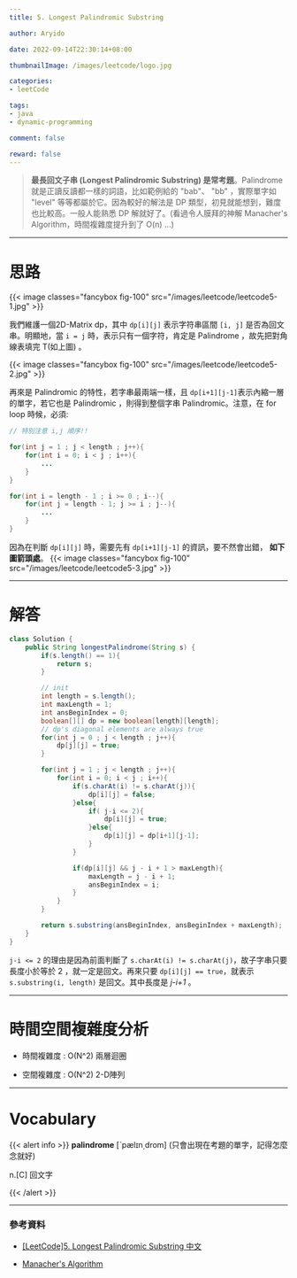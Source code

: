 ```yaml
---
title: 5. Longest Palindromic Substring

author: Aryido

date: 2022-09-14T22:30:14+08:00

thumbnailImage: /images/leetcode/logo.jpg

categories:
- leetCode

tags:
- java
- dynamic-programming

comment: false

reward: false
---
```

<!--BODY-->
> **最長回文子串 (Longest Palindromic Substring) 是常考題**。Palindrome 就是正讀反讀都一樣的詞語，比如範例給的 "bab"、 "bb" ，實際單字如 "level" 等等都屬於它。因為較好的解法是 DP 類型，初見就能想到，難度也比較高。一般人能熟悉 DP 解就好了。(看過令人膜拜的神解 Manacher's Algorithm，時間複雜度提升到了 O(n) ...)

<!--more-->

---

# 思路
{{< image classes="fancybox fig-100" src="/images/leetcode/leetcode5-1.jpg" >}}

我們維護一個2D-Matrix dp，其中 ```dp[i][j]``` 表示字符串區間 ```[i, j]``` 是否為回文串。明顯地，當 ```i = j``` 時，表示只有一個字符，肯定是 Palindrome ，故先把對角線表填完 T(如上圖) 。

{{< image classes="fancybox fig-100" src="/images/leetcode/leetcode5-2.jpg" >}}

再來是 Palindromic 的特性，若字串最兩端一樣，且 ```dp[i+1][j-1]```表示內縮一層的單字，若它也是 Palindromic ，則得到整個字串 Palindromic。注意，在 for loop 時候，必須:
```java
// 特別注意 i,j 順序!!

for(int j = 1 ; j < length ; j++){
    for(int i = 0; i < j ; i++){
        ...
    }
}

for(int i = length - 1 ; i >= 0 ; i--){
    for(int j = length - 1; j >= i ; j--){
        ...
    }
}

```
因為在判斷 ```dp[i][j]``` 時，需要先有 ```dp[i+1][j-1]``` 的資訊，要不然會出錯，
**如下圖箭頭處**。
{{< image classes="fancybox fig-100" src="/images/leetcode/leetcode5-3.jpg" >}}

---

# 解答
```java
class Solution {
    public String longestPalindrome(String s) {
        if(s.length() == 1){
            return s;
        }

        // init
        int length = s.length();
        int maxLength = 1;
        int ansBeginIndex = 0;
        boolean[][] dp = new boolean[length][length];
        // dp's diagonal elements are always true
        for(int j = 0 ; j < length ; j++){
            dp[j][j] = true;
        }

        for(int j = 1 ; j < length ; j++){
            for(int i = 0; i < j ; i++){
                if(s.charAt(i) != s.charAt(j)){
                    dp[i][j] = false;
                }else{
                    if( j-i <= 2){
                        dp[i][j] = true;
                    }else{
                        dp[i][j] = dp[i+1][j-1];
                    }
                }

                if(dp[i][j] && j - i + 1 > maxLength){
                    maxLength = j - i + 1;
                    ansBeginIndex = i;
                }
            }
        }

        return s.substring(ansBeginIndex, ansBeginIndex + maxLength);
    }
}
```
```j-i <= 2``` 的理由是因為前面判斷了 ```s.charAt(i) != s.charAt(j)```，故子字串只要長度小於等於 2 ，就一定是回文。再來只要 ```dp[i][j] == true```，就表示 ```s.substring(i, length)``` 是回文。其中長度是 *j-i+1* 。

---

# 時間空間複雜度分析

- 時間複雜度 : O(N^2) 兩層迴圈

- 空間複雜度 : O(N^2) 2-D陣列

---
# Vocabulary

{{< alert info >}}
**palindrome** [ˋpælɪn͵drom] (只會出現在考題的單字，記得怎麼念就好)

n.[C] 回文字

{{< /alert >}}

---

### 參考資料

- [[LeetCode]5. Longest Palindromic Substring 中文](https://www.youtube.com/watch?v=ZnzvU03HtYk)

- [Manacher's Algorithm](https://www.cnblogs.com/grandyang/p/4464476.html)